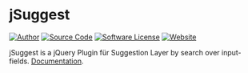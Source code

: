 jSuggest
======

[![Author](https://img.shields.io/badge/author-falkm-blue.svg?style=flat-square)](https://falk-m.de)
[![Source Code](http://img.shields.io/badge/source-falkmueller/hubert-blue.svg?style=flat-square)](https://github.com/falkmueller/jSuggest)
[![Software License](https://img.shields.io/badge/license-MIT-brightgreen.svg?style=flat-square)](LICENSE)
[![Website](https://img.shields.io/website-hubertphp.com-hubertphp.com/http/shields.io.svg)](https://falk-m.de)

jSuggest is a jQuery Plugin für Suggestion Layer by search over input-fields.
[Documentation](http://code.falk-m.de/suggest/).

